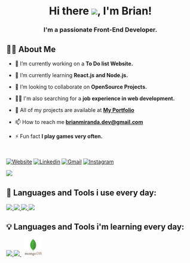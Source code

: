 <h1 align="center">Hi there <img src="https://raw.githubusercontent.com/MartinHeinz/MartinHeinz/master/wave.gif" width="30px">, I'm Brian!</h1>
<h3 align="center">I'm a passionate Front-End Developer.</h3>

## 🙋‍♂️ About Me

- 🔭 I’m currently working on a **To Do list Website.**

- 🌱 I’m currently learning **React.js and Node.js.**

- 👯 I’m looking to collaborate on **OpenSource Projects.**

- 🧑‍💻 I'm also searching for a **job experience in web development.**

- 🎨 All of my projects are available at **[My Portfolio](https://brianmiranda.dev)**

- 📫 How to reach me **brianmiranda.dev@gmail.com**

- ⚡ Fun fact **I play games very often.**

<br>

[![Website](https://img.shields.io/website?label=brianmiranda.dev&style=for-the-badge&url=https://sujeitoprogramador.com/)](https://brianmiranda.dev)
[![Linkedin](https://img.shields.io/badge/LinkedIn-0077B5?style=for-the-badge&logo=linkedin&logoColor=white)](https://www.linkedin.com/in/brianmirandadev/)
[![Gmail](https://img.shields.io/badge/Gmail-D14836?style=for-the-badge&logo=gmail&logoColor=white)](https://www.instagram.com/brianlluccas/)
[![Instagram](https://img.shields.io/badge/Instagram-E4405F?style=for-the-badge&logo=instagram&logoColor=white)](https://www.instagram.com/brianlluccas/)

<img width="60%" src="https://github-readme-stats.vercel.app/api?username=brianmirandadev&show_icons=true&theme=dracula"/>

<br>

## 🚀 Languages and Tools i use every day:

<p align="left">
    <a href="https://developer.mozilla.org/en-US/docs/Web/JavaScript" target="_blank"> <img src="https://img.icons8.com/color/48/000000/javascript.png"/> </a> 
    <a href="https://www.w3.org/html/" target="_blank"> <img src="https://img.icons8.com/color/48/000000/html-5.png"/> </a> 
    <a href="https://www.w3schools.com/css/" target="_blank"> <img src="https://img.icons8.com/color/48/000000/css3.png"/> </a>    
    <a href="https://git-scm.com/" target="_blank"> <img src="https://img.icons8.com/color/48/000000/git.png"/> </a><br>

## 💡 Languages and Tools i'm learning every day:

<p align="left"> 
    <a href="https://reactjs.org/" target="_blank"> <img src="https://img.icons8.com/color/48/000000/react-native.png"/> </a>
    <a style="padding-right:8px;" href="https://nodejs.org" target="_blank"> <img src="https://img.icons8.com/color/48/000000/nodejs.png"/> </a>
    <a href="https://www.mongodb.com/" target="_blank"> <img src="https://raw.githubusercontent.com/devicons/devicon/master/icons/mongodb/mongodb-original-wordmark.svg" alt="mongodb" width="48" height="48"/> </a> 
</p>


